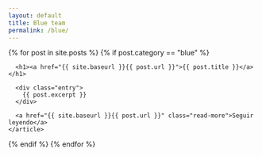 ```yaml
---
layout: default
title: Blue team
permalink: /blue/
---
```

<div class="posts">
  {% for post in site.posts %}
  {% if post.category == "blue" %}
    <article class="post">

      <h1><a href="{{ site.baseurl }}{{ post.url }}">{{ post.title }}</a></h1>

      <div class="entry">
        {{ post.excerpt }}
      </div>

      <a href="{{ site.baseurl }}{{ post.url }}" class="read-more">Seguir leyendo</a>
    </article>
  {% endif %}
  {% endfor %}
</div>
